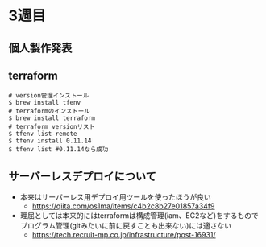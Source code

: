 # 3週目

## 個人製作発表

## terraform

```
# version管理インストール
$ brew install tfenv
# terraformのインストール
$ brew install terraform
# terraform versionリスト
$ tfenv list-remote
$ tfenv install 0.11.14
$ tfenv list #0.11.14なら成功
```

## サーバーレスデプロイについて

- 本来はサーバーレス用デプロイ用ツールを使ったほうが良い
  - https://qiita.com/os1ma/items/c4b2c8b27e01857a34f9
- 理屈としては本来的にはterraformは構成管理(iam、EC2など)をするものでプログラム管理(gitみたいに前に戻すことも出来ない)には適さない
  - https://tech.recruit-mp.co.jp/infrastructure/post-16931/

